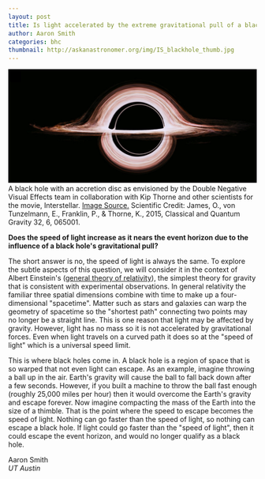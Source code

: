 ```yaml
---
layout: post
title: Is light accelerated by the extreme gravitational pull of a black hole?
author: Aaron Smith
categories: bhc
thumbnail: http://askanastronomer.org/img/IS_blackhole_thumb.jpg
---
```

<div class="image">
<img src="/img/IS_blackhole.jpg">
<div class="caption">A black hole with an accretion disc as envisioned by the Double Negative Visual Effects team in collaboration with Kip Thorne and other scientists for the movie, Interstellar. <a href="http://io9.gizmodo.com/the-truth-behind-interstellars-scientifically-accurate-1686120318">Image Source.</a>  Scientific Credit:  James, O., von Tunzelmann, E., Franklin, P., & Thorne, K., 2015, Classical and Quantum Gravity 32, 6, 065001.</div>
</div>

**Does the speed of light increase as it nears the event horizon due to the influence of a black hole's gravitational pull?**

The short answer is no, the speed of light is always the same. To explore the subtle aspects of this question, we will consider it in the context of Albert Einstein's ([general theory of relativity](https://en.wikipedia.org/wiki/General_relativity)), the simplest theory for gravity that is consistent with experimental observations. In general relativity the familiar three spatial dimensions combine with time to make up a four-dimensional "spacetime". Matter such as stars and galaxies can warp the geometry of spacetime so the "shortest path" connecting two points may no longer be a straight line. This is one reason that light may be affected by gravity. However, light has no mass so it is not accelerated by gravitational forces. Even when light travels on a curved path it does so at the "speed of light" which is a universal speed limit.

This is where black holes come in. A black hole is a region of space that is so warped that not even light can escape. As an example, imagine throwing a ball up in the air. Earth's gravity will cause the ball to fall back down after a few seconds. However, if you built a machine to throw the ball fast enough (roughly 25,000 miles per hour) then it would overcome the Earth's gravity and escape forever. Now imagine compacting the mass of the Earth into the size of a thimble. That is the point where the speed to escape becomes the speed of light. Nothing can go faster than the speed of light, so nothing can escape a black hole. If light could go faster than the "speed of light", then it could escape the event horizon, and would no longer qualify as a black hole.


Aaron Smith<br>
*UT Austin*
